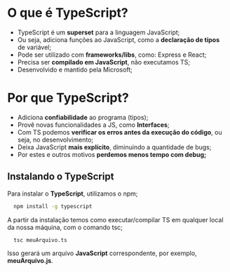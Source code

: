 # O que é TypeScript?

- TypeScript é um **superset** para a linguagem JavaScript;
- Ou seja, adiciona funções ao JavaScript, como a **declaração de tipos** de
  variável;
- Pode ser utilizado com **frameworks/libs**, como: Express e React;
- Precisa ser **compilado em JavaScript**, não executamos TS;
- Desenvolvido e mantido pela Microsoft;

# Por que TypeScript?

- Adiciona **confiabilidade** ao programa (tipos);
- Provê novas funcionalidades a JS, como **Interfaces**;
- Com TS podemos **verificar os erros antes da execução do código**, ou
  seja, no desenvolvimento;
- Deixa JavaScript **mais explícito**, diminuindo a quantidade de bugs;
- Por estes e outros motivos **perdemos menos tempo com debug;**

## Instalando o TypeScript

Para instalar o **TypeScript**, utilizamos o npm;

```bash
  npm install -g typescript
```

A partir da instalação temos como executar/compilar TS em qualquer
local da nossa máquina, com o comando tsc;

```bash
  tsc meuArquivo.ts
```

Isso gerará um arquivo **JavaScript** correspondente, por exemplo, **meuArquivo.js**.
